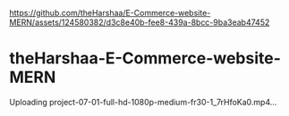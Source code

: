 
https://github.com/theHarshaa/E-Commerce-website-MERN/assets/124580382/d3c8e40b-fee8-439a-8bcc-9ba3eab47452
# theHarshaa-E-Commerce-website-MERN
Uploading project-07-01-full-hd-1080p-medium-fr30-1_7rHfoKa0.mp4…

